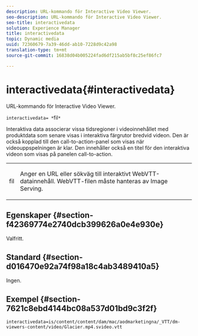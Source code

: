 ```yaml
---
description: URL-kommando för Interactive Video Viewer.
seo-description: URL-kommando för Interactive Video Viewer.
seo-title: interactivedata
solution: Experience Manager
title: interactivedata
topic: Dynamic media
uuid: 72360679-7a39-46dd-ab10-7228d9c42a98
translation-type: tm+mt
source-git-commit: 16838d04b005224fad6df215ab5bf8c25ef86fc7

---
```



# interactivedata{#interactivedata}

URL-kommando för Interactive Video Viewer.

`interactivedata= *`fil`*`

Interaktiva data associerar vissa tidsregioner i videoinnehållet med produktdata som senare visas i interaktiva färgrutor bredvid videon. Den är också kopplad till den call-to-action-panel som visas när videouppspelningen är klar. Den innehåller också en titel för den interaktiva videon som visas på panelen call-to-action.

<table id="table_C616483932C2482CA9794DDD7313FD7C"> 
 <tbody> 
  <tr> 
   <td colname="col1"> <p> <span class="codeph"> <span class="varname"> fil</span></span> </p> </td> 
   <td colname="col2"> <p> Anger en URL eller sökväg till interaktivt WebVTT-datainnehåll. WebVTT-filen måste hanteras av Image Serving. </p> </td> 
  </tr> 
 </tbody> 
</table>

## Egenskaper {#section-f42369774e2740dcb399626a0e4e930e}

Valfritt.

## Standard {#section-d016470e92a74f98a18c4ab3489410a5}

Ingen.

## Exempel {#section-7621c8ebd4144bc08a537d01bd9c3f2f}

```
interactivedata=is/content/content/dam/mac/aodmarketingna/_VTT/dm-viewers-content/video/Glacier.mp4.svideo.vtt
```

